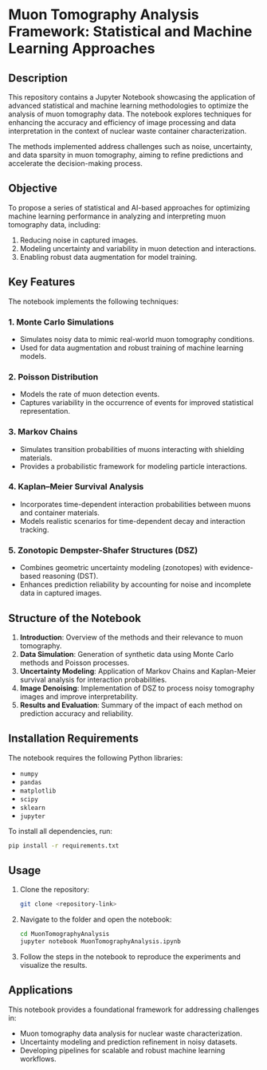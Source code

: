 # **Muon Tomography Analysis Framework: Statistical and Machine Learning Approaches**

## **Description**
This repository contains a Jupyter Notebook showcasing the application of advanced statistical and machine learning methodologies to optimize the analysis of muon tomography data. The notebook explores techniques for enhancing the accuracy and efficiency of image processing and data interpretation in the context of nuclear waste container characterization.

The methods implemented address challenges such as noise, uncertainty, and data sparsity in muon tomography, aiming to refine predictions and accelerate the decision-making process.

## **Objective**
To propose a series of statistical and AI-based approaches for optimizing machine learning performance in analyzing and interpreting muon tomography data, including:  
1. Reducing noise in captured images.  
2. Modeling uncertainty and variability in muon detection and interactions.  
3. Enabling robust data augmentation for model training.  

## **Key Features**
The notebook implements the following techniques:  

### **1. Monte Carlo Simulations**  
- Simulates noisy data to mimic real-world muon tomography conditions.  
- Used for data augmentation and robust training of machine learning models.  

### **2. Poisson Distribution**  
- Models the rate of muon detection events.  
- Captures variability in the occurrence of events for improved statistical representation.  

### **3. Markov Chains**  
- Simulates transition probabilities of muons interacting with shielding materials.  
- Provides a probabilistic framework for modeling particle interactions.  

### **4. Kaplan–Meier Survival Analysis**  
- Incorporates time-dependent interaction probabilities between muons and container materials.  
- Models realistic scenarios for time-dependent decay and interaction tracking.  

### **5. Zonotopic Dempster-Shafer Structures (DSZ)**  
- Combines geometric uncertainty modeling (zonotopes) with evidence-based reasoning (DST).  
- Enhances prediction reliability by accounting for noise and incomplete data in captured images.  

## **Structure of the Notebook**
1. **Introduction**: Overview of the methods and their relevance to muon tomography.  
2. **Data Simulation**: Generation of synthetic data using Monte Carlo methods and Poisson processes.  
3. **Uncertainty Modeling**: Application of Markov Chains and Kaplan-Meier survival analysis for interaction probabilities.  
4. **Image Denoising**: Implementation of DSZ to process noisy tomography images and improve interpretability.  
5. **Results and Evaluation**: Summary of the impact of each method on prediction accuracy and reliability.  

## **Installation Requirements**
The notebook requires the following Python libraries:  
- `numpy`  
- `pandas`  
- `matplotlib`  
- `scipy`  
- `sklearn`  
- `jupyter`  

To install all dependencies, run:  
```bash
pip install -r requirements.txt
```

## **Usage**
1. Clone the repository:
   ```bash
   git clone <repository-link>
   ```
2. Navigate to the folder and open the notebook:
   ```bash
   cd MuonTomographyAnalysis
   jupyter notebook MuonTomographyAnalysis.ipynb
   ```
3. Follow the steps in the notebook to reproduce the experiments and visualize the results.

## **Applications**
This notebook provides a foundational framework for addressing challenges in:  
- Muon tomography data analysis for nuclear waste characterization.  
- Uncertainty modeling and prediction refinement in noisy datasets.  
- Developing pipelines for scalable and robust machine learning workflows.  
